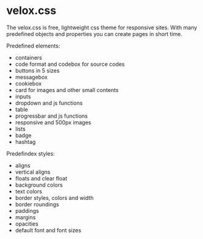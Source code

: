 # velox.css
The velox.css is free, lightweight css theme for responsive sites. With many predefined objects and properties you can create pages in short time.

Predefined elements:
* containers
* code format and codebox for source codes
* buttons in 5 sizes
* messagebox
* cookiebox
* card for images and other small contents
* inputs
* dropdown and js functions
* table
* progressbar and js functions
* responsive and 500px images
* lists
* badge
* hashtag

Predefindex styles:
* aligns
* vertical aligns
* floats and clear float
* background colors
* text colors
* border styles, colors and width
* border roundings
* paddings
* margins
* opacities
* default font and font sizes
